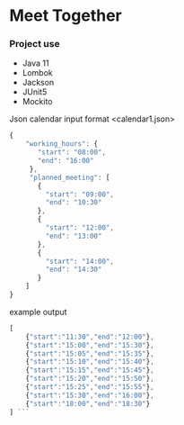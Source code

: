# Meet Together

### Project use
* Java 11
* Lombok
* Jackson
* JUnit5
* Mockito

Json calendar input format
<calendar1.json>

```javascript
{
    "working_hours": {
       "start": "08:00",
       "end": "16:00"
     },
     "planned_meeting": [
       {
         "start": "09:00",
         "end": "10:30"
       },
       {
         "start": "12:00",
         "end": "13:00"
       },
       {
         "start": "14:00",
         "end": "14:30"
       }
    ]
}
```



example output
```javascript
[
    {"start":"11:30","end":"12:00"},
    {"start":"15:00","end":"15:30"},
    {"start":"15:05","end":"15:35"},
    {"start":"15:10","end":"15:40"},
    {"start":"15:15","end":"15:45"},
    {"start":"15:20","end":"15:50"},
    {"start":"15:25","end":"15:55"},
    {"start":"15:30","end":"16:00"},
    {"start":"18:00","end":"18:30"}
] ```
